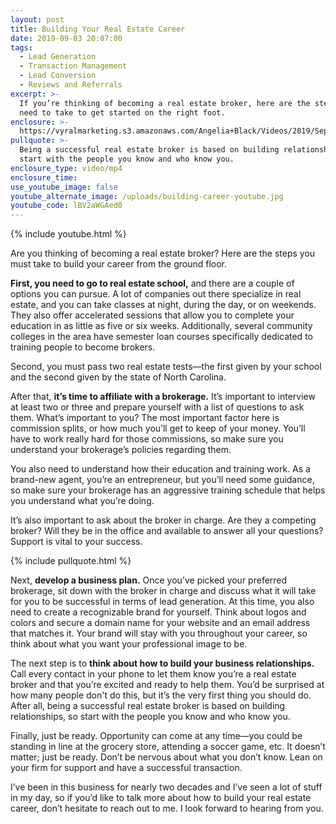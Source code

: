 ```yaml
---
layout: post
title: Building Your Real Estate Career
date: 2019-09-03 20:07:00
tags:
  - Lead Generation
  - Transaction Management
  - Lead Conversion
  - Reviews and Referrals
excerpt: >-
  If you’re thinking of becoming a real estate broker, here are the steps you
  need to take to get started on the right foot.
enclosure: >-
  https://vyralmarketing.s3.amazonaws.com/Angelia+Black/Videos/2019/September/Building+Your+Real+Estate+Career.mp4
pullquote: >-
  Being a successful real estate broker is based on building relationships, so
  start with the people you know and who know you.
enclosure_type: video/mp4
enclosure_time:
use_youtube_image: false
youtube_alternate_image: /uploads/building-career-youtube.jpg
youtube_code: lBV2aWGAed0
---
```


{% include youtube.html %}

Are you thinking of becoming a real estate broker? Here are the steps you must take to build your career from the ground floor.&nbsp;

**First, you need to go to real estate school,** and there are a couple of options you can pursue. A lot of companies out there specialize in real estate, and you can take classes at night, during the day, or on weekends. They also offer accelerated sessions that allow you to complete your education in as little as five or six weeks. Additionally, several community colleges in the area have semester loan courses specifically dedicated to training people to become brokers.&nbsp;

Second, you must pass two real estate tests—the first given by your school and the second given by the state of North Carolina.

After that, **it’s time to affiliate with a brokerage.** It’s important to interview at least two or three and prepare yourself with a list of questions to ask them. What’s important to you? The most important factor here is commission splits, or how much you’ll get to keep of your money. You’ll have to work really hard for those commissions, so make sure you understand your brokerage’s policies regarding them.&nbsp;

You also need to understand how their education and training work. As a brand-new agent, you’re an entrepreneur, but you’ll need some guidance, so make sure your brokerage has an aggressive training schedule that helps you understand what you’re doing.&nbsp;

It’s also important to ask about the broker in charge. Are they a competing broker? Will they be in the office and available to answer all your questions? Support is vital to your success.&nbsp;

{% include pullquote.html %}

Next, **develop a business plan.** Once you’ve picked your preferred brokerage, sit down with the broker in charge and discuss what it will take for you to be successful in terms of lead generation. At this time, you also need to create a recognizable brand for yourself. Think about logos and colors and secure a domain name for your website and an email address that matches it. Your brand will stay with you throughout your career, so think about what you want your professional image to be.&nbsp;

The next step is to **think about how to build your business relationships.** Call every contact in your phone to let them know you’re a real estate broker and that you’re excited and ready to help them. You’d be surprised at how many people don't do this, but it’s the very first thing you should do. After all, being a successful real estate broker is based on building relationships, so start with the people you know and who know you.&nbsp;

Finally, just be ready. Opportunity can come at any time—you could be standing in line at the grocery store, attending a soccer game, etc. It doesn’t matter; just be ready. Don’t be nervous about what you don’t know. Lean on your firm for support and have a successful transaction.&nbsp;

I’ve been in this business for nearly two decades and I’ve seen a lot of stuff in my day, so if you’d like to talk more about how to build your real estate career, don’t hesitate to reach out to me. I look forward to hearing from you.